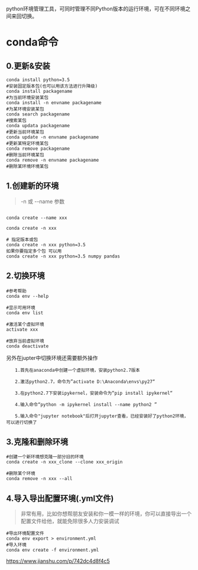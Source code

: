 python环境管理工具，可同时管理不同Python版本的运行环境，可在不同环境之间来回切换。



# conda命令

## 0.更新&安装


```
conda install python=3.5 
#安装固定版本包(也可以用该方法进行升降级)
conda install packagename 
#为当前环境安装某包
conda install -n envname packagename 
#为某环境安装某包
conda search packagename 
#搜索某包
conda updata packagename 
#更新当前环境某包
conda update -n envname packagename 
#更新某特定环境某包
conda remove packagename 
#删除当前环境某包
conda remove -n envname packagename 
#删除某环境环境某包
```



## 1.创建新的环境
>-n 或 --name 参数


```

conda create --name xxx  
  
conda create -n xxx

# 指定版本或包
conda create -n xxx python=3.5
如果你要指定多个包 可以用
conda create -n xxx python=3.5 numpy pandas

```

## 2.切换环境


```
#参考帮助
conda env --help

#显示可用环境
conda env list

#激活某个虚拟环境
activate xxx

#放弃当前虚拟环境
conda deactivate
```

另外在jupter中切换环境还需要额外操作


```
　　1.首先在anaconda中创建一个虚拟环境，安装python2.7版本

　　2.激活python2.7，命令为”activate D:\Anaconda\envs\py27“

　　3.在python2.7下安装ipykernel，安装命令为“pip install ipykernel“

　　4.输入命令“python -m ipykernel install --name python2 ”

　　5.输入命令"jupyter notebook"后打开jupyter查看，已经安装好了python2环境，可以进行切换了
```


## 3.克隆和删除环境


```
#创建一个新环境想克隆一部分旧的环境
conda create -n xxx_clone --clone xxx_origin

#删除某个环境
conda remove -n xxx --all
```


## 4.导入导出配置环境(.yml文件)
>非常有用，比如你想帮朋友安装和你一模一样的环境，你可以直接导出一个配置文件给他，就能免除很多人力安装调试

```
#导出环境配置文件
conda env export > environment.yml
#导入环境
conda env create -f environment.yml
```

https://www.jianshu.com/p/742dc4d8f4c5
